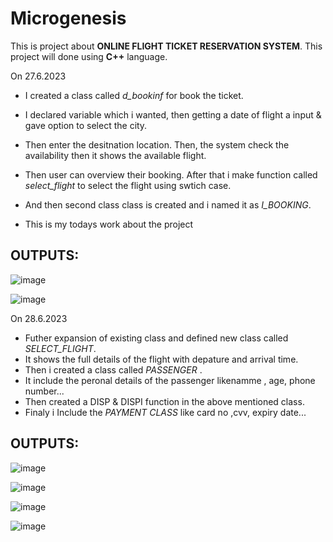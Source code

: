 # Microgenesis

This is project about **ONLINE FLIGHT TICKET RESERVATION SYSTEM**. This project will done using **C++** language.

On 27.6.2023

-    I created a class called _d_bookinf_ for book the ticket. 

-    I declared variable which i wanted, then getting a  date of flight a input & gave option to select the city. 

-    Then enter the desitnation location. Then, the system check the availability then it shows the available flight.

-    Then user can overview their booking. After that i make function called _select_flight_ to select the flight using swtich case.

-    And then second class class is created and i named it as _I_BOOKING_.

-    This is my todays work about the project

## OUTPUTS:

![image](https://github.com/hariharan-deivasigamani/Microgenesis/assets/90186237/5c6bd2c1-785b-4f3f-be30-2b40a2558ec6)

![image](https://github.com/hariharan-deivasigamani/Microgenesis/assets/90186237/0bb7110c-0f03-4de5-81fc-5047448bcb4b)

On 28.6.2023

-    Futher expansion of existing class and defined new class called _SELECT_FLIGHT_.
-    It shows the full details of the flight with depature and arrival time.
-    Then i created a class called _PASSENGER_ .
-    It include the peronal details of the passenger likenamme , age, phone number...
-    Then created a DISP & DISPI function in the above mentioned class.
-    Finaly i Include the _PAYMENT CLASS_ like card no ,cvv, expiry date...
## OUTPUTS:

![image](https://github.com/hariharan-deivasigamani/Microgenesis/assets/90186237/c9310894-acfb-441f-801b-9f5f1a7fdf0d)

![image](https://github.com/hariharan-deivasigamani/Microgenesis/assets/90186237/cd43c107-ea81-4994-b7fa-8d05e33b1400)

![image](https://github.com/hariharan-deivasigamani/Microgenesis/assets/90186237/6be1f3c9-d4ff-49dc-983b-42cfcf3b6004)

![image](https://github.com/hariharan-deivasigamani/Microgenesis/assets/90186237/080a46fc-ad3f-4502-b65b-6711ce562ced)





